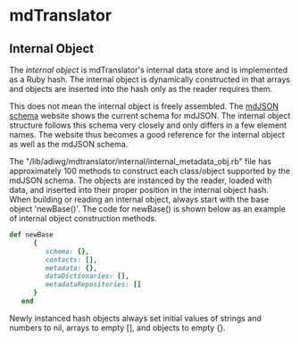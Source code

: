 # mdTranslator

## Internal Object

The *internal object* is mdTranslator's internal data store and is implemented as a Ruby hash. The internal object is dynamically constructed in that arrays and objects are inserted into the hash only as the reader requires them.  

This does not mean the internal object is freely assembled.  The [mdJSON schema](https://mdtools.adiwg.org) website shows the current schema for mdJSON.  The internal object structure follows this schema very closely and only differs in a few element names.  The website thus becomes a good reference for the internal object as well as the mdJSON schema.

The "/lib/adiwg/mdtranslator/internal/internal_metadata_obj.rb" file has approximately 100 methods to construct each class/object supported by the mdJSON schema.  The objects are instanced by the reader, loaded with data, and inserted into their proper position in the internal object hash.  When building or reading an internal object, always start with the base object 'newBase()'.  The code for newBase() is shown below as an example of internal object construction methods.

````ruby
def newBase
      {
         schema: {},
         contacts: [],
         metadata: {},
         dataDictionaries: [],
         metadataRepositories: []
      }
   end
````
Newly instanced hash objects always set initial values of strings and numbers to nil, arrays to empty [], and objects to empty {}.
